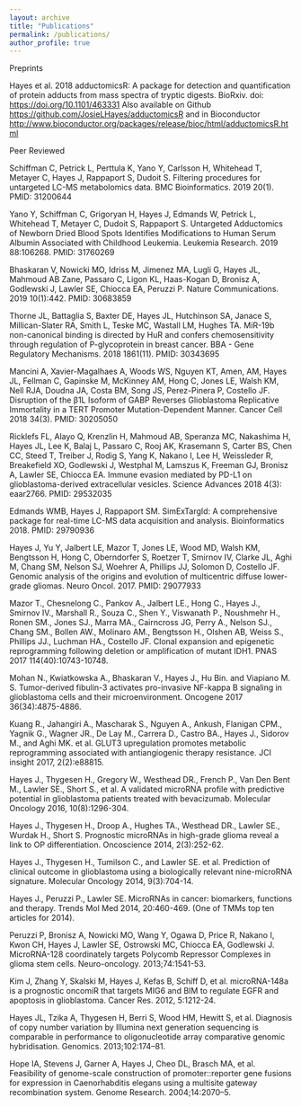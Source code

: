 ```yaml
---
layout: archive
title: "Publications"
permalink: /publications/
author_profile: true
---
```

Preprints

Hayes et al. 2018 adductomicsR: A package for detection and quantification of protein adducts from mass spectra of tryptic digests. BioRxiv. doi: https://doi.org/10.1101/463331 Also available on Github https://github.com/JosieLHayes/adductomicsR and in Bioconductor http://www.bioconductor.org/packages/release/bioc/html/adductomicsR.html

Peer Reviewed

Schiffman C, Petrick L, Perttula K, Yano Y, Carlsson H, Whitehead T, Metayer C, Hayes J, Rappaport S, Dudoit S. Filtering procedures for untargeted LC-MS metabolomics data. BMC Bioinformatics. 2019 20(1). PMID: 31200644

Yano Y, Schiffman C, Grigoryan H, Hayes J, Edmands W, Petrick L, Whitehead T, Metayer C, Dudoit S, Rappaport S. Untargeted Adductomics of Newborn Dried Blood Spots Identifies Modifications to Human Serum Albumin Associated with Childhood Leukemia. Leukemia Research. 2019 88:106268. PMID: 31760269

Bhaskaran V, Nowicki MO, Idriss M, Jimenez MA, Lugli G, Hayes JL, Mahmoud AB Zane, Passaro C, Ligon KL, Haas-Kogan D, Bronisz A, Godlewski J, Lawler SE, Chiocca EA, Peruzzi P. Nature Communications. 2019 10(1):442. PMID: 30683859

Thorne JL, Battaglia S, Baxter DE, Hayes JL, Hutchinson SA, Janace S, Millican-Slater RA, Smith L, Teske MC, Wastall LM, Hughes TA. MiR-19b non-canonical binding is directed by HuR and confers chemosensitivity through regulation of P-glycoprotein in breast cancer. BBA - Gene Regulatory Mechanisms. 2018 1861(11). PMID: 30343695 

Mancini A, Xavier-Magalhaes A, Woods WS, Nguyen KT, Amen, AM, Hayes JL, Fellman C, Gapinske M, McKinney AM, Hong C, Jones LE, Walsh KM, Nell RJA, Doudna JA, Costa BM, Song JS, Perez-Pinera P, Costello JF. Disruption of the β1L Isoform of GABP Reverses Glioblastoma Replicative Immortality in a TERT Promoter Mutation-Dependent Manner. Cancer Cell 2018 34(3). PMID: 30205050

Ricklefs FL, Alayo Q, Krenzlin H, Mahmoud AB, Speranza MC, Nakashima H, Hayes JL, Lee K, Balaj L, Passaro C, Rooj AK, Krasemann S, Carter BS, Chen CC, Steed T, Treiber J, Rodig S, Yang K, Nakano I, Lee H, Weissleder R, Breakefield XO, Godlewski J, Westphal M, Lamszus K, Freeman GJ, Bronisz A, Lawler SE, Chiocca EA. Immune evasion mediated by PD-L1 on glioblastoma-derived extracellular vesicles.  Science Advances 2018 4(3): eaar2766. PMID: 29532035

Edmands WMB, Hayes J, Rappaport SM. SimExTargId: A comprehensive package for real-time LC-MS data acquisition and analysis. Bioinformatics 2018. PMID: 29790936

Hayes J, Yu Y, Jalbert LE, Mazor T, Jones LE, Wood MD, Walsh KM, Bengtsson H, Hong C, Oberndorfer S, Roetzer T, Smirnov IV, Clarke JL, Aghi M, Chang SM, Nelson SJ, Woehrer A, Phillips JJ, Solomon D, Costello JF. Genomic analysis of the origins and evolution of multicentric diffuse lower-grade gliomas. Neuro Oncol. 2017. PMID: 29077933

Mazor T., Chesnelong C., Pankov A., Jalbert LE., Hong C., Hayes J., Smirnov IV., Marshall R., Souza C., Shen Y., Viswanath P., Noushmehr H., Ronen SM., Jones SJ., Marra MA., Cairncross JG, Perry A., Nelson SJ., Chang SM., Bollen AW., Molinaro AM., Bengtsson H., Olshen AB, Weiss S., Phillips JJ., Luchman HA., Costello JF. Clonal expansion and epigenetic reprogramming following deletion or amplification of mutant IDH1. PNAS 2017 114(40):10743-10748. 

Mohan N., Kwiatkowska A., Bhaskaran V., Hayes J., Hu Bin. and Viapiano M. S. Tumor-derived fibulin-3 activates pro-invasive NF-kappa B signaling in glioblastoma cells and their microenvironment. Oncogene 2017 36(34):4875-4886. 

Kuang R., Jahangiri A., Mascharak S., Nguyen A., Ankush, Flanigan CPM., Yagnik G., Wagner JR., De Lay M., Carrera D., Castro BA., Hayes J., Sidorov M., and Aghi MK. et al. GLUT3 upregulation promotes metabolic reprogramming associated with antiangiogenic therapy resistance. JCI insight 2017, 2(2):e88815.

Hayes J., Thygesen H., Gregory W., Westhead DR., French P., Van Den Bent M., Lawler SE., Short S., et al. A validated microRNA profile with predictive potential in glioblastoma patients treated with bevacizumab. Molecular Oncology 2016, 10(8):1296-304.

Hayes J., Thygesen H., Droop A., Hughes TA., Westhead DR., Lawler SE., Wurdak H., Short S.  Prognostic microRNAs in high-grade glioma reveal a link to OP differentiation. Oncoscience 2014, 2(3):252-62.  

Hayes J., Thygesen H., Tumilson C., and Lawler SE. et al. Prediction of clinical outcome in glioblastoma using a biologically relevant nine-microRNA signature.
Molecular Oncology 2014, 9(3):704-14.

Hayes J., Peruzzi P., Lawler SE. MicroRNAs in cancer: biomarkers, functions and therapy. Trends Mol Med 2014, 20:460-469. (One of TMMs top ten articles for 2014).

Peruzzi P, Bronisz A, Nowicki MO, Wang Y, Ogawa D, Price R, Nakano I, Kwon CH, Hayes J, Lawler SE, Ostrowski MC, Chiocca EA, Godlewski J. MicroRNA-128 coordinately targets Polycomb Repressor Complexes in glioma stem cells. Neuro-oncology. 2013;74:1541-53. 

Kim J, Zhang Y, Skalski M, Hayes J, Kefas B, Schiff D, et al. microRNA-148a is a prognostic oncomiR that targets MIG6 and BIM to regulate EGFR and apoptosis in glioblastoma. Cancer Res. 2012, 5:1212-24.

Hayes JL, Tzika A, Thygesen H, Berri S, Wood HM, Hewitt S, et al. Diagnosis of copy number variation by Illumina next generation sequencing is comparable in performance to oligonucleotide array comparative genomic hybridisation. Genomics. 2013;102:174–81. 

Hope IA, Stevens J, Garner A, Hayes J, Cheo DL, Brasch MA, et al. Feasibility of genome-scale construction of promoter::reporter gene fusions for expression in Caenorhabditis elegans using a multisite gateway recombination system. Genome Research. 2004;14:2070–5. 


